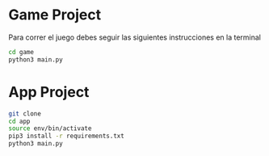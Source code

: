 # Game Project

Para correr el juego debes seguir las siguientes instrucciones en la terminal

```sh
cd game
python3 main.py 

```


# App Project

```sh
git clone
cd app
source env/bin/activate
pip3 install -r requirements.txt
python3 main.py 

```